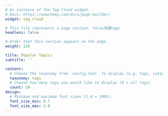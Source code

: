 ```yaml
---
# An instance of the Tag Cloud widget.
# Docs: https://wowchemy.com/docs/page-builder/
widget: tag_cloud

# This file represents a page section. false隐藏tags
headless: false

# Order that this section appears on the page.
weight: 120

title: Popular Topics
subtitle: ''

content:
  # Choose the taxonomy from `config.toml` to display (e.g. tags, categories)
  taxonomy: tags
  # Choose how many tags you would like to display (0 = all tags)
  count: 20
design:
  # Minimum and maximum font sizes (1.0 = 100%).
  font_size_min: 0.7
  font_size_max: 2.0
---
```


